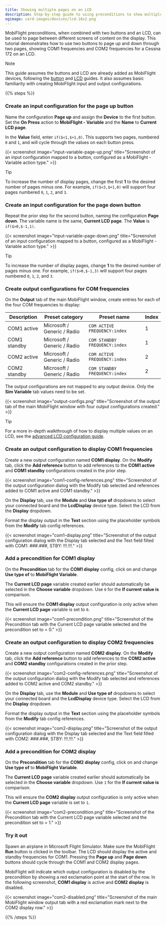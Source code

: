 ```yaml
---
title: Showing multiple pages on an LCD
description: Step-by-step guide to using preconditions to show multiple pages of content on an LCD.
ogimage: card-images/devices/lcd-16x2.png
---
```


<!-- markdownlint thinks <none>, which is a value in MobiFlight UI, is inline HTML, so disable the rule in this file. -->
<!-- markdownlint-disable MD033 -->

MobiFlight preconditions, when combined with two buttons and an LCD, can be used to page between different screens of content on the display. This tutorial demonstrates how to use two buttons to page up and down through two pages, showing COM1 frequencies and COM2 frequencies for a Cessna 172 on an LCD.

> [!NOTE]
> This guide assumes the buttons and LCD are already added as MobiFlight devices, following the [button](/devices/button-switch/) and [LCD](/devices/LCD/) guides. It also assumes basic familiarity with creating MobiFlight input and output configurations.

{{% steps %}}

### Create an input configuration for the page up button

Name the configuration **Page up** and assign the **Device** to the first button. Set the **On Press** action to **MobiFlight - Variable** and the **Name** to **Current LCD page**.

In the **Value** field, enter `if($<1,$+1,0)`. This supports two pages, numbered `0` and `1`, and will cycle through the values on each button press.

{{< screenshot image="input-variable-page-up.png" title="Screenshot of an input configuration mapped to a button, configured as a MobiFlight - Variable action type." >}}

> [!TIP]
> To increase the number of display pages, change the first **1** to the desired number of pages minus one. For example, `if($<3,$+1,0)` will support four pages numbered `0`, `1`, `2`, and `3`.

### Create an input configuration for the page down button

Repeat the prior step for the second button, naming the configuration **Page down**. The variable name is the same, **Current LCD page**. The **Value** is `if($>0,$-1,1)`.

{{< screenshot image="input-variable-page-down.png" title="Screenshot of an input configuration mapped to a button, configured as a MobiFlight - Variable action type." >}}

> [!TIP]
> To increase the number of display pages, change **1** to the desired number of pages minus one. For example, `if($>0,$-1,3)` will support four pages numbered `0`, `1`, `2`, and `3`.

### Create output configurations for COM frequencies

On the **Output** tab of the main MobiFlight window, create entries for each of the four COM frequencies to display:

| Description  | Preset category             | Preset name                   | Index |
| ------------ | --------------------------- | ----------------------------- | ----- |
| COM1 active  | Microsoft / Generic / Radio | `COM ACTIVE FREQUENCY:index`  | 1     |
| COM1 standby | Microsoft / Generic / Radio | `COM STANDBY FREQUENCY:index` | 1     |
| COM2 active  | Microsoft / Generic / Radio | `COM ACTIVE FREQUENCY:index`  | 2     |
| COM2 standby | Microsoft / Generic / Radio | `COM STANDBY FREQUENCY:index` | 2     |

The output configurations are not mapped to any output device. Only the **Sim Variable** tab values need to be set.

{{< screenshot image="output-configs.png" title="Screenshot of the output tab of the main MobiFlight window with four output configurations created." >}}

> [!TIP]
> For a more in-depth walkthrough of how to display multiple values on an LCD, see the [advanced LCD configuration guide](/devices/lcd/advanced-configuration/).

### Create an output configuration to display COM1 frequencies

Create a new output configuration named **COM1 display**. On the **Modify** tab, click the **Add reference** button to add references to the **COM1 active** and **COM1 standby** configurations created in the prior step.

{{< screenshot image="com1-config-references.png" title="Screenshot of the output configuration dialog with the Modify tab selected and references added to COM1 active and COM1 standby." >}}

On the **Display** tab, use the **Module** and **Use type of** dropdowns to select your connected board and the **LcdDisplay** device type. Select the LCD from the **Display** dropdown.

Format the display output in the **Text** section using the placeholder symbols from the **Modify** tab config references.

{{< screenshot image="com1-display.png" title="Screenshot of the output configuration dialog with the Display tab selected and the Text field filled with COM1: ###.###, STBY: !!!.!!!." >}}

### Add a precondition for COM1 display

<!-- markdownlint-disable-next-line MD033 -->

On the **Precondition** tab for the **COM1 display** config, click on **<none>** and change **Use type of** to **MobiFlight Variable**.

The **Current LCD page** variable created earlier should automatically be selected in the **Choose variable** dropdown. Use `0` for the **If current value is** comparison.

This will ensure the **COM1 display** output configuration is only active when the **Current LCD page** variable is set to `0`.

{{< screenshot image="com1-precondition.png" title="Screenshot of the Precondition tab with the Current LCD page variable selected and the precondition set to = 0." >}}

### Create an output configuration to display COM2 frequencies

Create a new output configuration named **COM2 display**. On the **Modify** tab, click the **Add reference** button to add references to the **COM2 active** and **COM2 standby** configurations created in the prior step.

{{< screenshot image="com2-config-references.png" title="Screenshot of the output configuration dialog with the Modify tab selected and references added to COM2 active and COM2 standby." >}}

On the **Display** tab, use the **Module** and **Use type of** dropdowns to select your connected board and the **LcdDisplay** device type. Select the LCD from the **Display** dropdown.

Format the display output in the **Text** section using the placeholder symbols from the **Modify** tab config references.

{{< screenshot image="com2-display.png" title="Screenshot of the output configuration dialog with the Display tab selected and the Text field filled with COM2: ###.###, STBY: !!!.!!!." >}}

### Add a precondition for COM2 display

On the **Precondition** tab for the **COM2 display** config, click on **<none>** and change **Use type of** to **MobiFlight Variable**.

The **Current LCD page** variable created earlier should automatically be selected in the **Choose variable** dropdown. Use `1` for the **If current value is** comparison.

This will ensure the **COM2 display** output configuration is only active when the **Current LCD page** variable is set to `1`.

{{< screenshot image="com2-precondition.png" title="Screenshot of the Precondition tab with the Current LCD page variable selected and the precondition set to = 1." >}}

### Try it out

Spawn an airplane in Microsoft Flight Simulator. Make sure the MobiFlight **Run** button is clicked in the toolbar. The LCD should display the active and standby frequencies for COM1. Pressing the **Page up** and **Page down** buttons should cycle through the COM1 and COM2 display pages.

MobiFlight will indicate which output configuration is disabled by the precondition by showing a red exclamation point at the start of the row. In the following screenshot, **COM1 display** is active and **COM2 display** is disabled.

{{< screenshot image="com2-disabled.png" title="Screenshot of the main MobiFlight window output tab with a red exclamation mark next to the COM2 display row." >}}

{{% /steps %}}
